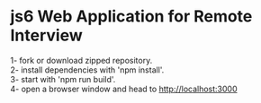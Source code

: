 <h1>js6 Web Application for Remote Interview</h1>
<p>
  1- fork or download zipped repository.</br>
  2- install dependencies with 'npm install'.</br>
  3- start with 'npm run build'.</br>
  4- open a browser window and head to <a href="http://localhost:3000">http://localhost:3000</a></br>
</p>
